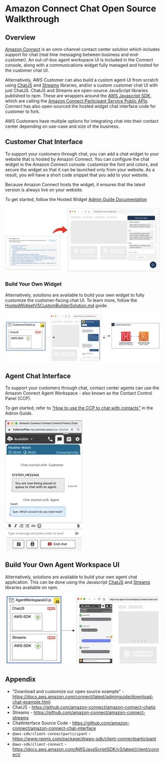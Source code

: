 # Amazon Connect Chat Open Source Walkthrough

## Overview

[Amazon Connect](https://aws.amazon.com/connect) is an omni-channel contact center solution which includes support for chat (real time messaging between business and end-customer). An out-of-box agent workspace UI is included in the Connect console, along with a communications widget fully managed and hosted for the customer chat UI.

Alternatively, AWS Customer can also build a custom agent UI from scratch using [ChatJS](https://www.npmjs.com/package/amazon-connect-chatjs) and [Streams](https://www.npmjs.com/package/amazon-connect-streams) libraries, and/or a custom customer chat UI with just ChatJS. ChatJS and Streams are open-source JavaScript libraries published to npm. These are wrappers around the [AWS Javascript SDK](https://aws.amazon.com/sdk-for-javascript/), which are calling the [Amazon Connect Participant Service Public APIs](https://docs.aws.amazon.com/connect-participant/latest/APIReference/Welcome.html). Connect has also open-sourced the hosted widget chat interface code for customer to fork.

AWS Customers have multiple options for integrating chat into their contact center depending on use-case and size of the business.


## Customer Chat Interface

To support your customers through chat, you can add a chat widget to your website that is hosted by Amazon Connect. You can configure the chat widget in the Amazon Connect console: customize the font and colors, and secure the widget so that it can be launched only from your website. As a result, you will have a short code snippet that you add to your website.

Because Amazon Connect hosts the widget, it ensures that the latest version is always live on your website.

To get started, follow the Hosted Widget [Admin Guide Documentation](https://docs.aws.amazon.com/connect/latest/adminguide/add-chat-to-website.html)

!["Hosted Widget Diagram"](/.github/screenshots/HostedWidgetCustomerChatUISnippetCodeDiagram.png)

### Build Your Own Widget

Alternatively, solutions are available to build your own widget to fully customize the customer-facing chat UI. To learn more, follow the [HostedWidgetVSCustomBuilderSolution.md](./HostedWidgetVSCustomBuilderSolution.md) guide.

!["Build Your Own Widget"](/.github/screenshots/BuildYourOwnCustomerChatUIDiagram.png)


## Agent Chat Interface

To support your customers through chat, contact center agents can use the Amazon Connect Agent Workspace - also known as the Contact Control Panel (CCP).

To get started, refer to [“How to use the CCP to chat with contacts”](https://docs.aws.amazon.com/connect/latest/adminguide/chat-with-connect-contacts.html) in the Admin Guide.

<img alt="CCP Pre-built Agent UI" src="/.github/screenshots/PreBuiltCCPChatUIScreenshot.png" width="250px">

## Build Your Own Agent Workspace UI

Alternatively, solutions are available to build your own agent chat application. This can be done using the Javascript [ChatJS](https://www.npmjs.com/package/amazon-connect-chatjs) and [Streams](https://www.npmjs.com/package/amazon-connect-streams) libraries available on npm.

!["Build Your Own Agent UI"](/.github/screenshots/BuildYourOwnAgentChatUIDiagram.png)

## Appendix

- "Download and customize our open source example" - https://docs.aws.amazon.com/connect/latest/adminguide/download-chat-example.html
- ChatJS - https://github.com/amazon-connect/amazon-connect-chatjs
- Streams - https://github.com/amazon-connect/amazon-connect-streams
- ChatInterface Source Code - https://github.com/amazon-connect/amazon-connect-chat-interface
- `@aws-sdk/client-connectparticipant` - https://www.npmjs.com/package/@aws-sdk/client-connectparticipant
- `@aws-sdk/client-connect` - https://docs.aws.amazon.com/AWSJavaScriptSDK/v3/latest/client/connect/